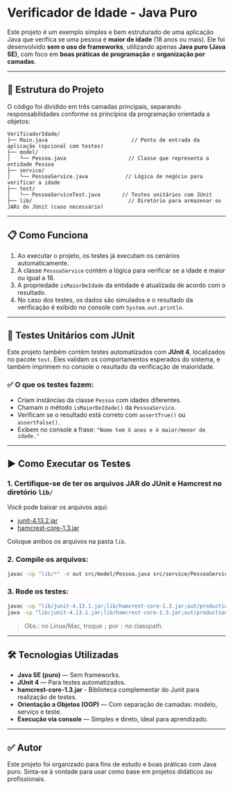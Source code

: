 # Verificador de Idade - Java Puro

Este projeto é um exemplo simples e bem estruturado de uma aplicação Java que verifica se uma pessoa é **maior de idade** (18 anos ou mais). Ele foi desenvolvido **sem o uso de frameworks**, utilizando apenas **Java puro (Java SE)**, com foco em **boas práticas de programação** e **organização por camadas**.

---

## 🧱 Estrutura do Projeto

O código foi dividido em três camadas principais, separando responsabilidades conforme os princípios da programação orientada a objetos:

```
VerificadorIdade/
├── Main.java                           // Ponto de entrada da aplicação (opcional com testes)
├── model/
│   └── Pessoa.java                    // Classe que representa a entidade Pessoa
├── service/
│   └── PessoaService.java            // Lógica de negócio para verificar a idade
├── test/
│   └── PessoaServiceTest.java       // Testes unitários com JUnit
├── lib/                               // Diretório para armazenar os JARs do JUnit (caso necessário)

```

---

## 📋 Como Funciona

1. Ao executar o projeto, os testes já executam os cenários automaticamente.
2. A classe `PessoaService` contém a lógica para verificar se a idade é maior ou igual a 18.
3. A propriedade `isMaiorDeIdade` da entidade é atualizada de acordo com o resultado.
4. No caso dos testes, os dados são simulados e o resultado da verificação é exibido no console com `System.out.println`.

---

## 🧪 Testes Unitários com JUnit

Este projeto também contém testes automatizados com **JUnit 4**, localizados no pacote `test`. Eles validam os comportamentos esperados do sistema, e também imprimem no console o resultado da verificação de maioridade.

### ✅ O que os testes fazem:
- Criam instâncias da classe `Pessoa` com idades diferentes.
- Chamam o método `isMaiorDeIdade()` da `PessoaService`.
- Verificam se o resultado está correto com `assertTrue()` ou `assertFalse()`.
- Exibem no console a frase: `"Nome tem X anos e é maior/menor de idade."`

---

## ▶️ Como Executar os Testes

### 1. Certifique-se de ter os arquivos JAR do JUnit e Hamcrest no diretório `lib/`

Você pode baixar os arquivos aqui:
- [junit-4.13.2.jar](https://search.maven.org/artifact/junit/junit/4.13.2/jar)
- [hamcrest-core-1.3.jar](https://search.maven.org/artifact/org.hamcrest/hamcrest-core/1.3/jar)

Coloque ambos os arquivos na pasta `lib`.

### 2. Compile os arquivos:
```bash
javac -cp "lib/*" -d out src/model/Pessoa.java src/service/PessoaService.java src/test/PessoaServiceTest.java
```

### 3. Rode os testes:
```bash
javac -cp "lib/junit-4.13.1.jar;lib/hamcrest-core-1.3.jar;out/production/exercicio_02" src/test/ProdutoServiceTest.java
java -cp "lib/junit-4.13.1.jar;lib/hamcrest-core-1.3.jar;out/production/exercicio_02;src/test" org.junit.runner.JUnitCore test.ProdutoServiceTest
```

> Obs.: no Linux/Mac, troque `;` por `:` no classpath. 

---

## 🛠️ Tecnologias Utilizadas

- **Java SE (puro)** — Sem frameworks.
- **JUnit 4** — Para testes automatizados.
- **hamcrest-core-1.3.jar**  - Biblioteca complementar do Junit para realização de testes.
- **Orientação a Objetos (OOP)** — Com separação de camadas: modelo, serviço e teste.
- **Execução via console** — Simples e direto, ideal para aprendizado.

---

## ✅ Autor

Este projeto foi organizado para fins de estudo e boas práticas com Java puro. Sinta-se à vontade para usar como base em projetos didáticos ou profissionais.
